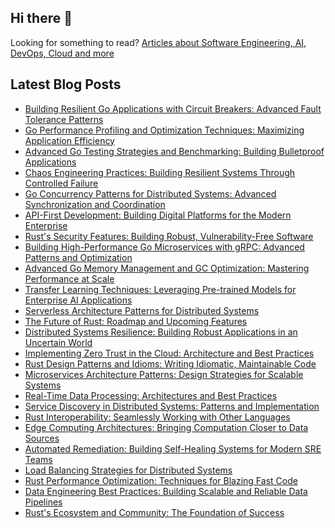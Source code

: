 ## Hi there 👋

Looking for something to read? [Articles about Software Engineering, AI, DevOps, Cloud and more](https://ataiva.com/)

## Latest Blog Posts
<!-- BLOG-POST-LIST:START -->
- [Building Resilient Go Applications with Circuit Breakers: Advanced Fault Tolerance Patterns](https://ataiva.com/building-resilient-go-applications-circuit-breakers/)
- [Go Performance Profiling and Optimization Techniques: Maximizing Application Efficiency](https://ataiva.com/go-performance-profiling-optimization-techniques/)
- [Advanced Go Testing Strategies and Benchmarking: Building Bulletproof Applications](https://ataiva.com/advanced-go-testing-strategies-benchmarking/)
- [Chaos Engineering Practices: Building Resilient Systems Through Controlled Failure](https://ataiva.com/chaos-engineering-practices/)
- [Go Concurrency Patterns for Distributed Systems: Advanced Synchronization and Coordination](https://ataiva.com/go-concurrency-patterns-distributed-systems/)
- [API-First Development: Building Digital Platforms for the Modern Enterprise](https://ataiva.com/api-first-development/)
- [Rust&#39;s Security Features: Building Robust, Vulnerability-Free Software](https://ataiva.com/rust-security-features/)
- [Building High-Performance Go Microservices with gRPC: Advanced Patterns and Optimization](https://ataiva.com/building-high-performance-go-microservices-grpc/)
- [Advanced Go Memory Management and GC Optimization: Mastering Performance at Scale](https://ataiva.com/advanced-go-memory-management-gc-optimization/)
- [Transfer Learning Techniques: Leveraging Pre-trained Models for Enterprise AI Applications](https://ataiva.com/transfer-learning-techniques/)
- [Serverless Architecture Patterns for Distributed Systems](https://ataiva.com/serverless-architecture-patterns/)
- [The Future of Rust: Roadmap and Upcoming Features](https://ataiva.com/rust-future-roadmap/)
- [Distributed Systems Resilience: Building Robust Applications in an Uncertain World](https://ataiva.com/distributed-systems-resilience/)
- [Implementing Zero Trust in the Cloud: Architecture and Best Practices](https://ataiva.com/implementing-zero-trust-in-the-cloud/)
- [Rust Design Patterns and Idioms: Writing Idiomatic, Maintainable Code](https://ataiva.com/rust-design-patterns/)
- [Microservices Architecture Patterns: Design Strategies for Scalable Systems](https://ataiva.com/microservices-architecture-patterns/)
- [Real-Time Data Processing: Architectures and Best Practices](https://ataiva.com/real-time-data-processing/)
- [Service Discovery in Distributed Systems: Patterns and Implementation](https://ataiva.com/service-discovery-distributed-systems/)
- [Rust Interoperability: Seamlessly Working with Other Languages](https://ataiva.com/rust-interoperability/)
- [Edge Computing Architectures: Bringing Computation Closer to Data Sources](https://ataiva.com/edge-computing-architectures/)
- [Automated Remediation: Building Self-Healing Systems for Modern SRE Teams](https://ataiva.com/automated-remediation-sre/)
- [Load Balancing Strategies for Distributed Systems](https://ataiva.com/load-balancing-distributed-systems/)
- [Rust Performance Optimization: Techniques for Blazing Fast Code](https://ataiva.com/rust-performance-optimization/)
- [Data Engineering Best Practices: Building Scalable and Reliable Data Pipelines](https://ataiva.com/data-engineering-best-practices/)
- [Rust&#39;s Ecosystem and Community: The Foundation of Success](https://ataiva.com/rust-ecosystem-community/)
<!-- BLOG-POST-LIST:END -->
